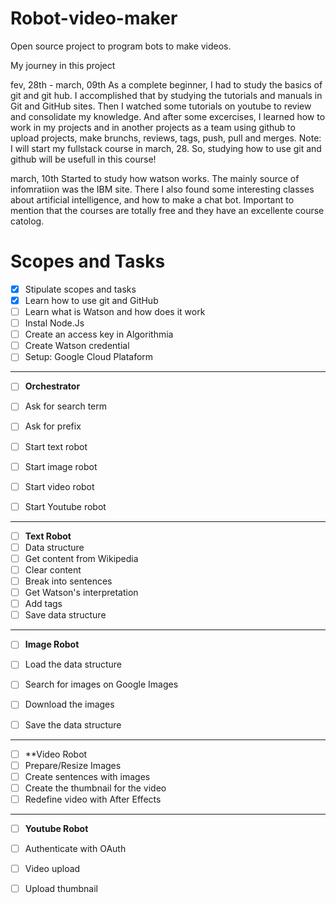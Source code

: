 # Robot-video-maker
Open source project to program bots to make videos.




My journey in this project

fev, 28th - march, 09th
As a complete beginner, I had to study the basics of git and git hub. I accomplished that by studying the tutorials and manuals in Git and GitHub sites. Then I watched some tutorials on youtube to review and consolidate my knowledge. And after some excercises, I learned how to work in my projects and in another projects as a team using github to upload projects, make brunchs, reviews, tags, push, pull and merges.
Note: I will start my fullstack course in march, 28. So, studying how to use git and github will be usefull in this course!

march, 10th
Started to study how watson works. The mainly source of infomratiion was the IBM site. There I also found some interesting classes about artificial intelligence, and how to make a chat bot. Important to mention that the courses are totally free and they have an excellente course catolog. 

# Scopes and Tasks

- [x] Stipulate scopes and tasks
- [x] Learn how to use git and GitHub
- [ ] Learn what is Watson and how does it work
- [ ] Instal Node.Js
- [ ] Create an access key in Algorithmia
- [ ] Create Watson credential
- [ ] Setup: Google Cloud Plataform

---

- [ ] **Orchestrator**
- [ ] Ask for search term
- [ ] Ask for prefix
- [ ] Start text robot
- [ ] Start image robot
- [ ] Start video robot
- [ ] Start Youtube robot


---

- [ ] **Text Robot**
- [ ] Data structure
- [ ] Get content from Wikipedia
- [ ] Clear content
- [ ] Break into sentences
- [ ] Get Watson's interpretation
- [ ] Add tags
- [ ] Save data structure

---
- [ ] **Image Robot**
- [ ] Load the data structure
- [ ] Search for images on Google Images
- [ ] Download the images
- [ ] Save the data structure


---

- [ ] **Video Robot
- [ ] Prepare/Resize Images
- [ ] Create sentences with images
- [ ] Create the thumbnail for the video
- [ ] Redefine video with After Effects

---
- [ ] **Youtube Robot**
- [ ] Authenticate with OAuth
- [ ] Video upload
- [ ] Upload thumbnail


